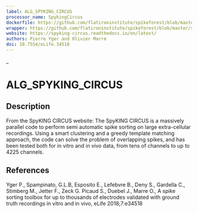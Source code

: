 ```yaml
---
label: ALG_SPYKING_CIRCUS
processor_name: SpykingCircus
dockerfile: https://github.com/flatironinstitute/spikeforest/blob/master/spikeforest/spikesorters/spyking_circus/container/Dockerfile
wrapper: https://github.com/flatironinstitute/spikeforest/blob/master/spikeforest/spikesorters/spyking_circus/spyking_circus.py
website: https://spyking-circus.readthedocs.io/en/latest/
authors: Pierre Yger and Olivier Marre
doi: 10.7554/eLife.34518
---
```

_
# ALG_SPYKING_CIRCUS

## Description

From the SpyKING CIRCUS website: The SpyKING CIRCUS is a massively parallel code to perform semi automatic spike sorting on large extra-cellular recordings. Using a smart clustering and a greedy template matching approach, the code can solve the problem of overlapping spikes, and has been tested both for in vitro and in vivo data, from tens of channels to up to 4225 channels.

## References

Yger P., Spampinato, G.L.B, Esposito E., Lefebvre B., Deny S., Gardella C., Stimberg M., Jetter F., Zeck G. Picaud S., Duebel J., Marre O., A spike sorting toolbox for up to thousands of electrodes validated with ground truth recordings in vitro and in vivo, eLife 2018;7:e34518